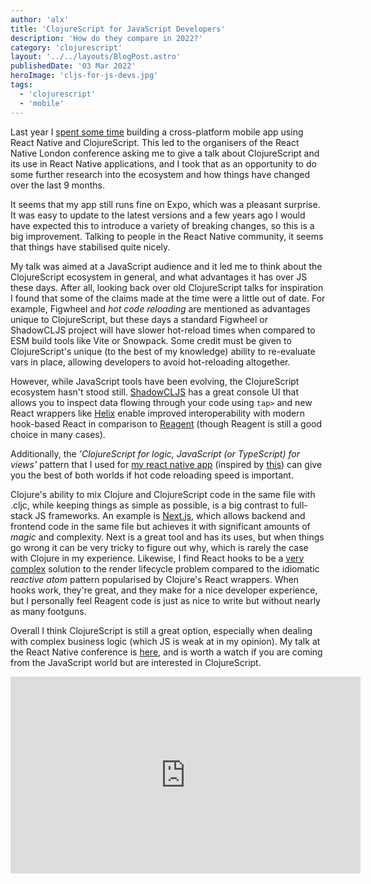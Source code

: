 ```yaml
---
author: 'alx'
title: 'ClojureScript for JavaScript Developers'
description: 'How do they compare in 2022?'
category: 'clojurescript'
layout: '../../layouts/BlogPost.astro'
publishedDate: '03 Mar 2022'
heroImage: 'cljs-for-js-devs.jpg'
tags:
  - 'clojurescript'
  - 'mobile'
---
```


Last year I [spent some
time](https://www.juxt.pro/blog/clojurescript-native-apps-2021) building
a cross-platform mobile app using React Native and ClojureScript. This
led to the organisers of the React Native London conference asking me to
give a talk about ClojureScript and its use in React Native
applications, and I took that as an opportunity to do some further
research into the ecosystem and how things have changed over the last 9
months.

It seems that my app still runs fine on Expo, which was a pleasant
surprise. It was easy to update to the latest versions and a few years
ago I would have expected this to introduce a variety of breaking
changes, so this is a big improvement. Talking to people in the React
Native community, it seems that things have stabilised quite nicely.

My talk was aimed at a JavaScript audience and it led me to think about
the ClojureScript ecosystem in general, and what advantages it has over
JS these days. After all, looking back over old ClojureScript talks for
inspiration I found that some of the claims made at the time were a
little out of date. For example, Figwheel and _hot code reloading_ are
mentioned as advantages unique to ClojureScript, but these days a
standard Figwheel or ShadowCLJS project will have slower hot-reload
times when compared to ESM build tools like Vite or Snowpack. Some
credit must be given to ClojureScript's unique (to the best of my
knowledge) ability to re-evaluate vars in place, allowing developers to
avoid hot-reloading altogether.

However, while JavaScript tools have been evolving, the ClojureScript
ecosystem hasn't stood still.
[ShadowCLJS](https://github.com/thheller/shadow-cljs) has a great
console UI that allows you to inspect data flowing through your code
using `tap>` and new React wrappers like
[Helix](https://github.com/lilactown/helix) enable improved
interoperability with modern hook-based React in comparison to
[Reagent](https://reagent-project.github.io/) (though Reagent is still a
good choice in many cases).

Additionally, the _'ClojureScript for logic, JavaScript (or TypeScript)
for views'_ pattern that I used for [my react native
app](https://www.juxt.pro/blog/clojurescript-native-apps-2021) (inspired
by
[this](https://vouch.io/developing-mobile-digital-key-applications-with-clojurescript/))
can give you the best of both worlds if hot code reloading speed is
important.

Clojure's ability to mix Clojure and ClojureScript code in the same file
with .cljc, while keeping things as simple as possible, is a big
contrast to full-stack JS frameworks. An example is
[Next.js](https://nextjs.org/), which allows backend and frontend code
in the same file but achieves it with significant amounts of _magic_ and
complexity. Next is a great tool and has its uses, but when things go
wrong it can be very tricky to figure out why, which is rarely the case
with Clojure in my experience. Likewise, I find React hooks to be a
[very
complex](https://labs.factorialhr.com/posts/hooks-considered-harmful)
solution to the render lifecycle problem compared to the idiomatic
_reactive atom_ pattern popularised by Clojure's React wrappers. When
hooks work, they're great, and they make for a nice developer
experience, but I personally feel Reagent code is just as nice to write
but without nearly as many footguns.

Overall I think ClojureScript is still a great option, especially when
dealing with complex business logic (which JS is weak at in my opinion).
My talk at the React Native conference is
[here](https://youtu.be/mNq5RUc0sF4?t=1972), and is worth a watch if you
are coming from the JavaScript world but are interested in
ClojureScript.

<iframe width="560" height="315" src="https://www.youtube.com/embed/mNq5RUc0sF4?start=1972" title="YouTube video player" frameborder="0" allow="accelerometer; autoplay; clipboard-write; encrypted-media; gyroscope; picture-in-picture" allowfullscreen></iframe>
